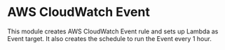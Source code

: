 # AWS CloudWatch Event

This module creates AWS CloudWatch Event rule and sets up Lambda as Event target. It also creates the schedule to run the Event every 1 hour.